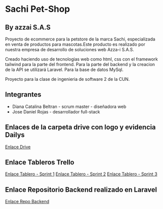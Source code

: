# Sachi Pet-Shop
## By azzai S.A.S

Proyecto de ecommerce para la petstore de la marca Sachi, especializada en venta de productos para mascotas.Este producto es realizado por nuestra empresa de desarrollo de soluciones web Azza-i S.A.S.

Creado haciendo uso de tecnologias web como html, css con el framework tailwind para la parte del frontend. Para la parte del backend y la creacion de la API se utilizará Laravel. Para la base de datos MySql.


Proyecto  para la clase de ingenieria de software 2 de la CUN.

 ## Integrantes
 - Diana Catalina Beltran - scrum master - diseñadora web
 - Jose Daniel Rojas - desarrollador full-stack

## Enlaces de la carpeta drive con logo y evidencia Dailys

[Enlace Drive](https://drive.google.com/drive/u/3/folders/1utS9NulOrHH5Fb8ibsaXXZ_WmmOgvNvm)

## Enlace Tableros Trello

[Enlace Tablero - Sprint 1](https://trello.com/b/Uk34wjC4/sprint-1)
[Enlace Tablero - Sprint 2](https://trello.com/b/fa2bAvwd/sprint-2)
[Enlace Tablero - Sprint 3](https://trello.com/b/XerCiBqo/sprint-3)

## Enlace Repositorio Backend realizado en Laravel

[Enlace Repo Backend](https://github.com/DanielRojasDV/api-sachi-pet.git)
